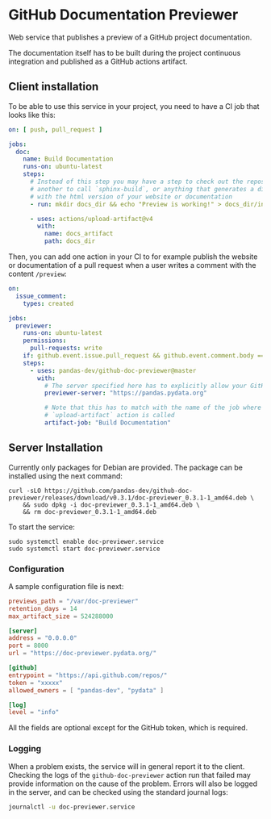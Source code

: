 # GitHub Documentation Previewer

Web service that publishes a preview of a GitHub project documentation.

The documentation itself has to be built during the project continuous
integration and published as a GitHub actions artifact.

## Client installation

To be able to use this service in your project, you need to have a CI
job that looks like this:

```yaml
on: [ push, pull_request ]

jobs:
  doc:
    name: Build Documentation
    runs-on: ubuntu-latest
    steps:
      # Instead of this step you may have a step to check out the repository,
      # another to call `sphinx-build`, or anything that generates a directory
      # with the html version of your website or documentation
      - run: mkdir docs_dir && echo "Preview is working!" > docs_dir/index.html

      - uses: actions/upload-artifact@v4
        with:
          name: docs_artifact
          path: docs_dir
```

Then, you can add one action in your CI to for example publish the website or
documentation of a pull request when a user writes a comment with the content
`/preview`:

```yaml
on:
  issue_comment:
    types: created

jobs:
  previewer:
    runs-on: ubuntu-latest
    permissions:
      pull-requests: write
    if: github.event.issue.pull_request && github.event.comment.body == '/preview'
    steps:
      - uses: pandas-dev/github-doc-previewer@master
        with:
          # The server specified here has to explicitly allow your GitHub organization
          previewer-server: "https://pandas.pydata.org"

          # Note that this has to match with the name of the job where the
          # `upload-artifact` action is called
          artifact-job: "Build Documentation"
```

## Server Installation

Currently only packages for Debian are provided. The package can be installed
using the next command:

```
curl -sLO https://github.com/pandas-dev/github-doc-previewer/releases/download/v0.3.1/doc-previewer_0.3.1-1_amd64.deb \
    && sudo dpkg -i doc-previewer_0.3.1-1_amd64.deb \
    && rm doc-previewer_0.3.1-1_amd64.deb
```

To start the service:

```
sudo systemctl enable doc-previewer.service
sudo systemctl start doc-previewer.service
```

### Configuration

A sample configuration file is next:

```toml
previews_path = "/var/doc-previewer"
retention_days = 14
max_artifact_size = 524288000

[server]
address = "0.0.0.0"
port = 8000
url = "https://doc-previewer.pydata.org/"

[github]
entrypoint = "https://api.github.com/repos/"
token = "xxxxx"
allowed_owners = [ "pandas-dev", "pydata" ]

[log]
level = "info"
```

All the fields are optional except for the GitHub token, which is required.

### Logging

When a problem exists, the service will in general report it to the client.
Checking the logs of the `github-doc-previewer` action run that failed may
provide information on the cause of the problem. Errors will also be logged
in the server, and can be checked using the standard journal logs:

```bash
journalctl -u doc-previewer.service
```

